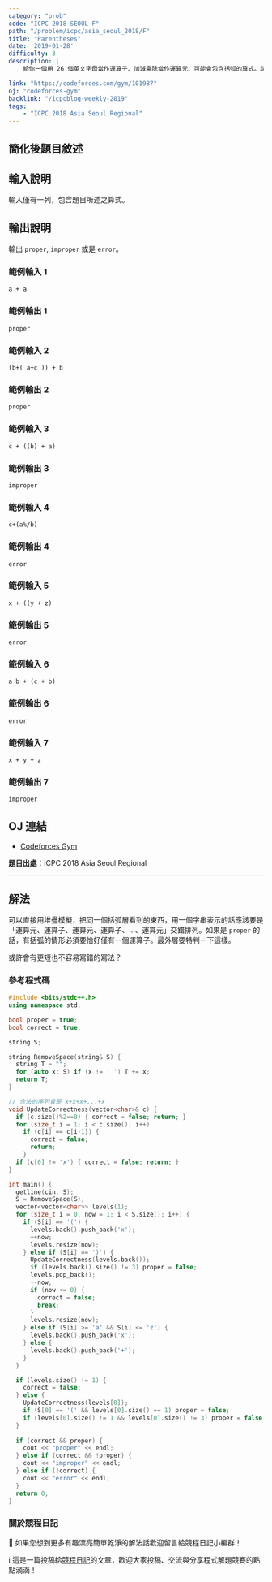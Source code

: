 ```yaml
---
category: "prob"
code: "ICPC-2018-SEOUL-F"
path: "/problem/icpc/asia_seoul_2018/F"
title: "Parentheses"
date: '2019-01-28'
difficulty: 3
description: |
    給你一個用 26 個英文字母當作運算子、加減乘除當作運算元、可能會包含括弧的算式。請你判斷這是否為一個合法的算式，如果是的話，是否有使用標準括弧規範？（也就是每個括弧內恰好對應到唯一的運算子。）

link: "https://codeforces.com/gym/101987"
oj: "codeforces-gym"
backlink: "/icpcblog-weekly-2019"
tags:
    - "ICPC 2018 Asia Seoul Regional"
---
```


## 簡化後題目敘述

<showvariable varname="description"></showvariable>

## 輸入說明

輸入僅有一列，包含題目所述之算式。


## 輸出說明

輸出 `proper`, `improper` 或是 `error`。

### 範例輸入 1

```
a + a
```

### 範例輸出 1

```
proper
```

### 範例輸入 2

```
(b+( a+c )) + b
```

### 範例輸出 2

```
proper
```

### 範例輸入 3

```
c + ((b) + a)
```

### 範例輸出 3

```
improper
```

### 範例輸入 4

```
c+(a%/b)
```

### 範例輸出 4

```
error
```

### 範例輸入 5

```
x + ((y + z)
```

### 範例輸出 5

```
error
```


### 範例輸入 6

```
a b + (c + b)
```

### 範例輸出 6

```
error
```

### 範例輸入 7

```
x + y + z
```

### 範例輸出 7

```
improper
```

## OJ 連結

* [Codeforces Gym](https://codeforces.com/gym/101987)

**題目出處**：ICPC 2018 Asia Seoul Regional

---

## 解法

可以直接用堆疊模擬，把同一個括弧層看到的東西，用一個字串表示的話應該要是「運算元、運算子、運算元、運算子、...、運算元」交錯排列。如果是 `proper` 的話，有括弧的情形必須要恰好僅有一個運算子。最外層要特判一下這樣。

或許會有更短也不容易寫錯的寫法？

### 參考程式碼

```cpp
#include <bits/stdc++.h>
using namespace std;

bool proper = true;
bool correct = true;

string S;

string RemoveSpace(string& S) {
  string T = "";
  for (auto x: S) if (x != ' ') T += x;
  return T;
}

// 合法的序列會是 x+x+x+...+x
void UpdateCorrectness(vector<char>& c) {
  if (c.size()%2==0) { correct = false; return; }
  for (size_t i = 1; i < c.size(); i++)
    if (c[i] == c[i-1]) {
      correct = false;
      return;
    }
  if (c[0] != 'x') { correct = false; return; }
}

int main() {
  getline(cin, S);
  S = RemoveSpace(S);
  vector<vector<char>> levels(1);
  for (size_t i = 0, now = 1; i < S.size(); i++) {
    if (S[i] == '(') {
      levels.back().push_back('x');
      ++now;
      levels.resize(now);
    } else if (S[i] == ')') {
      UpdateCorrectness(levels.back());
      if (levels.back().size() != 3) proper = false;
      levels.pop_back();
      --now;
      if (now <= 0) {
        correct = false;
        break;
      }
      levels.resize(now);
    } else if (S[i] >= 'a' && S[i] <= 'z') {
      levels.back().push_back('x');
    } else {
      levels.back().push_back('+');
    }
  }

  if (levels.size() != 1) {
    correct = false;
  } else {
    UpdateCorrectness(levels[0]);
    if (S[0] == '(' && levels[0].size() == 1) proper = false;
    if (levels[0].size() != 1 && levels[0].size() != 3) proper = false;
  }
 
  if (correct && proper) {
    cout << "proper" << endl;
  } else if (correct && !proper) {
    cout << "improper" << endl;
  } else if (!correct) {
    cout << "error" << endl;
  }
  return 0;
}
```

### 關於競程日記

🍅 如果您想到更多有趣漂亮簡單乾淨的解法話歡迎留言給競程日記小編群！

ℹ️ 這是一篇投稿給[競程日記](https://www.facebook.com/競程日記-1514973425463954/)的文章，歡迎大家投稿、交流與分享程式解題競賽的點點滴滴！